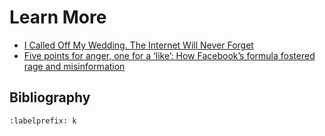 # Learn More

- [I Called Off My Wedding. The Internet Will Never Forget](https://www.wired.com/story/weddings-social-media-apps-photos-memories-miscarriage-problem/)
- [Five points for anger, one for a ‘like’: How Facebook’s formula fostered rage and misinformation](https://www.washingtonpost.com/technology/2021/10/26/facebook-angry-emoji-algorithm/)


## Bibliography
```{bibliography} ch11_references.bib
:labelprefix: k
```